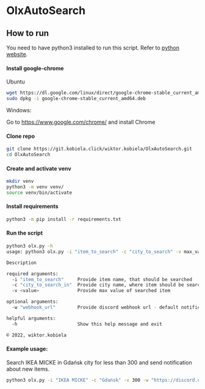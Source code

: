 # OlxAutoSearch

## How to run
You need to have python3 installed to run this script. Refer to [python website](https://www.python.org/downloads/).

#### Install google-chrome
Ubuntu
```bash
wget https://dl.google.com/linux/direct/google-chrome-stable_current_amd64.deb
sudo dpkg -i google-chrome-stable_current_amd64.deb
```
Windows:

Go to https://www.google.com/chrome/ and install Chrome

#### Clone repo
```bash
git clone https://git.kobiela.click/wiktor.kobiela/OlxAutoSearch.git
cd OlxAutoSearch
```
#### Create and activate venv
```bash
mkdir venv
python3 -m venv venv/
source venv/bin/activate
```
#### Install requirements
```bash
python3 -m pip install -r requirements.txt
```
#### Run the script
```bash
python3 olx.py -h
usage: python3 olx.py -i "item_to_search" -c "city_to_search" -v max_value [-w "webhook_url" ] [-h]

Description

required arguments:
  -i "item_to_search"     Provide item name, that should be searched
  -c "city_to_search_in"  Provide city name, where item should be searched
  -v <value>              Provide max value of searched item

optional arguments:
  -w "webhook_url"        Provide discord webhook url - default notifications are off.

helpful arguments:
  -h                      Show this help message and exit

© 2022, wiktor.kobiela
```
#### Example usage: 
Search IKEA MICKE in Gdańsk city for less than 300 and send notification about new items.
```bash
python3 olx.py -i "IKEA MICKE" -c "Gdańsk" -v 300 -w "https://discord.com/api/webhooks/privatewebhook"
```